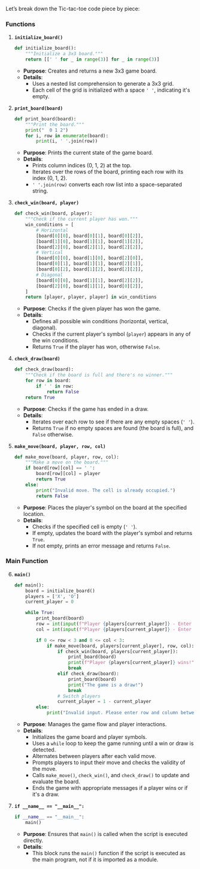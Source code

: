 Let’s break down the Tic-tac-toe code piece by piece:

### Functions

1. **`initialize_board()`**
   ```python
   def initialize_board():
       """Initialize a 3x3 board."""
       return [[' ' for _ in range(3)] for _ in range(3)]
   ```
   - **Purpose**: Creates and returns a new 3x3 game board.
   - **Details**: 
     - Uses a nested list comprehension to generate a 3x3 grid.
     - Each cell of the grid is initialized with a space `' '`, indicating it's empty.

2. **`print_board(board)`**
   ```python
   def print_board(board):
       """Print the board."""
       print("  0 1 2")
       for i, row in enumerate(board):
           print(i, ' '.join(row))
   ```
   - **Purpose**: Prints the current state of the game board.
   - **Details**:
     - Prints column indices (0, 1, 2) at the top.
     - Iterates over the rows of the board, printing each row with its index (0, 1, 2).
     - `' '.join(row)` converts each row list into a space-separated string.

3. **`check_win(board, player)`**
   ```python
   def check_win(board, player):
       """Check if the current player has won."""
       win_conditions = [
           # Horizontal
           [board[0][0], board[0][1], board[0][2]],
           [board[1][0], board[1][1], board[1][2]],
           [board[2][0], board[2][1], board[2][2]],
           # Vertical
           [board[0][0], board[1][0], board[2][0]],
           [board[0][1], board[1][1], board[2][1]],
           [board[0][2], board[1][2], board[2][2]],
           # Diagonal
           [board[0][0], board[1][1], board[2][2]],
           [board[2][0], board[1][1], board[0][2]],
       ]
       return [player, player, player] in win_conditions
   ```
   - **Purpose**: Checks if the given player has won the game.
   - **Details**:
     - Defines all possible win conditions (horizontal, vertical, diagonal).
     - Checks if the current player's symbol (`player`) appears in any of the win conditions.
     - Returns `True` if the player has won, otherwise `False`.

4. **`check_draw(board)`**
   ```python
   def check_draw(board):
       """Check if the board is full and there's no winner."""
       for row in board:
           if ' ' in row:
               return False
       return True
   ```
   - **Purpose**: Checks if the game has ended in a draw.
   - **Details**:
     - Iterates over each row to see if there are any empty spaces (`' '`).
     - Returns `True` if no empty spaces are found (the board is full), and `False` otherwise.

5. **`make_move(board, player, row, col)`**
   ```python
   def make_move(board, player, row, col):
       """Make a move on the board."""
       if board[row][col] == ' ':
           board[row][col] = player
           return True
       else:
           print("Invalid move. The cell is already occupied.")
           return False
   ```
   - **Purpose**: Places the player's symbol on the board at the specified location.
   - **Details**:
     - Checks if the specified cell is empty (`' '`).
     - If empty, updates the board with the player's symbol and returns `True`.
     - If not empty, prints an error message and returns `False`.

### Main Function

6. **`main()`**
   ```python
   def main():
       board = initialize_board()
       players = ['X', 'O']
       current_player = 0

       while True:
           print_board(board)
           row = int(input(f"Player {players[current_player]} - Enter row (0, 1, 2): "))
           col = int(input(f"Player {players[current_player]} - Enter column (0, 1, 2): "))

           if 0 <= row < 3 and 0 <= col < 3:
               if make_move(board, players[current_player], row, col):
                   if check_win(board, players[current_player]):
                       print_board(board)
                       print(f"Player {players[current_player]} wins!")
                       break
                   elif check_draw(board):
                       print_board(board)
                       print("The game is a draw!")
                       break
                   # Switch players
                   current_player = 1 - current_player
           else:
               print("Invalid input. Please enter row and column between 0 and 2.")
   ```
   - **Purpose**: Manages the game flow and player interactions.
   - **Details**:
     - Initializes the game board and player symbols.
     - Uses a `while` loop to keep the game running until a win or draw is detected.
     - Alternates between players after each valid move.
     - Prompts players to input their move and checks the validity of the move.
     - Calls `make_move()`, `check_win()`, and `check_draw()` to update and evaluate the board.
     - Ends the game with appropriate messages if a player wins or if it's a draw.

7. **`if __name__ == "__main__":`**
   ```python
   if __name__ == "__main__":
       main()
   ```
   - **Purpose**: Ensures that `main()` is called when the script is executed directly.
   - **Details**:
     - This block runs the `main()` function if the script is executed as the main program, not if it is imported as a module.
